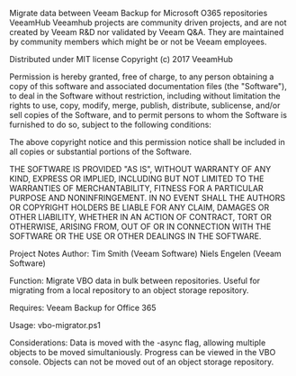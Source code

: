 Migrate data between Veeam Backup for Microsoft O365 repositories
VeeamHub
Veeamhub projects are community driven projects, and are not created by Veeam R&D nor validated by Veeam Q&A. They are maintained by community members which might be or not be Veeam employees.

Distributed under MIT license
Copyright (c) 2017 VeeamHub

Permission is hereby granted, free of charge, to any person obtaining a copy of this software and associated documentation files (the "Software"), to deal in the Software without restriction, including without limitation the rights to use, copy, modify, merge, publish, distribute, sublicense, and/or sell copies of the Software, and to permit persons to whom the Software is furnished to do so, subject to the following conditions:

The above copyright notice and this permission notice shall be included in all copies or substantial portions of the Software.

THE SOFTWARE IS PROVIDED "AS IS", WITHOUT WARRANTY OF ANY KIND, EXPRESS OR IMPLIED, INCLUDING BUT NOT LIMITED TO THE WARRANTIES OF MERCHANTABILITY, FITNESS FOR A PARTICULAR PURPOSE AND NONINFRINGEMENT. IN NO EVENT SHALL THE AUTHORS OR COPYRIGHT HOLDERS BE LIABLE FOR ANY CLAIM, DAMAGES OR OTHER LIABILITY, WHETHER IN AN ACTION OF CONTRACT, TORT OR OTHERWISE, ARISING FROM, OUT OF OR IN CONNECTION WITH THE SOFTWARE OR THE USE OR OTHER DEALINGS IN THE SOFTWARE.

Project Notes
Author: Tim Smith (Veeam Software)
        Niels Engelen (Veeam Software)

Function: Migrate VBO data in bulk between repositories. Useful for migrating from a local repository to an object storage repository.

Requires: Veeam Backup for Office 365

Usage: vbo-migrator.ps1

Considerations: Data is moved with the -async flag, allowing multiple objects to be moved simultaniously.  Progress can be viewed in the VBO console.  Objects can not be moved out of an object storage repository.
